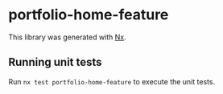 # portfolio-home-feature

This library was generated with [Nx](https://nx.dev).

## Running unit tests

Run `nx test portfolio-home-feature` to execute the unit tests.
